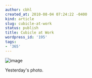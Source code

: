 ```yaml
---
author: cbhl
created_at: 2010-08-04 07:24:22 -0400
kind: article
slug: cubicle-at-work
status: publish
title: Cubicle at Work
wordpress_id: '195'
tags:
- '365'
---
```


![image](//images.michael-chang.ca/blog/wp-content/uploads/2010/08/wpid-IMG_20100803_154038.jpg)

Yesterday's photo.
